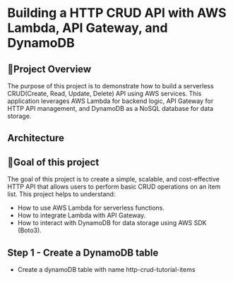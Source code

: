 # Building a HTTP CRUD API with AWS Lambda, API Gateway, and DynamoDB
## 📜Project Overview
The purpose of this project is to demonstrate how to build a serverless CRUD(Create, Read, Update, Delete) API using AWS services. This application leverages AWS Lambda for backend logic, API Gateway for HTTP API management, and DynamoDB as a NoSQL database for data storage. 
## Architecture
## 🎯Goal of this project
The goal of this project is to create a simple, scalable, and cost-effective HTTP API that allows users to perform basic CRUD operations on an item list. This project helps to understand:
* How to use AWS Lambda for serverless functions.
* How to integrate Lambda with API Gateway.
* How to interact with DynamoDB for data storage using AWS SDK (Boto3).
## Step 1 - Create a DynamoDB table
* Create a dynamoDB table with name http-crud-tutorial-items
